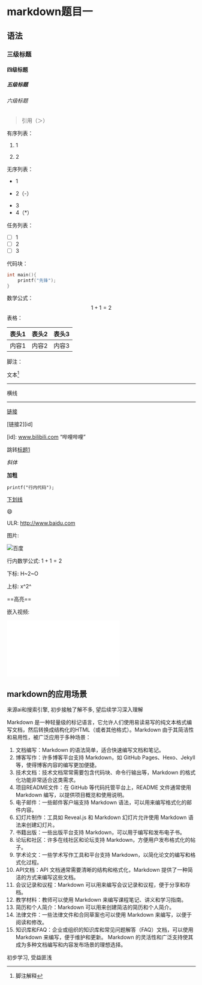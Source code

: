 # markdown题目一

## 语法

### 三级标题

#### 四级标题 

##### 五级标题

###### 六级标题

> 引用（＞）

有序列表：

1. 1 

2. 2

无序列表：

- 1 

- 2（-）

* 3
* 4（*）

任务列表：

- [ ] 1
- [ ] 2
- [ ] 3

代码块：

```c
int main(){
    printf("先锋");
}
```

数学公式：
$$
1+1=2
$$
表格：

| 表头1 | 表头2 | 表头3 |
| :---: | :---: | :---: |
| 内容1 | 内容2 | 内容3 |

脚注：

文本[^脚注]

---

横线

---

[链接](www.baidu.com "百度")

[链接2][id]

[id]: www.bilibili.com “哔哩哔哩”

跳转[标题1](#一级标题)

*斜体*

**加粗**

`printf("行内代码");`

<u>下划线</u>

:smile:

ULR: http://www.baidu.com

图片:

![百度](https://www.baidu.com/img/PCtm_d9c8750bed0b3c7d089fa7d55720d6cf.png "百度")

行内数学公式: $1+1=2$ 

下标: H~2~O

上标: x^2^ 

==高亮==

嵌入视频:

<iframe src="//player.bilibili.com/player.html?isOutside=true&aid=113028808967933&bvid=BV1cfsEeCEus&cid=500001663245280&p=1" scrolling="no" border="0" frameborder="no" framespacing="0" allowfullscreen="true"></iframe>



[^脚注]:脚注解释



## markdown的应用场景

来源ai和搜索引擎, 初步接触了解不多, 望后续学习深入理解

Markdown 是一种轻量级的标记语言，它允许人们使用易读易写的纯文本格式编写文档，然后转换成结构化的HTML（或者其他格式）。Markdown 由于其简洁性和易用性，被广泛应用于多种场景：
1. 文档编写：Markdown 的语法简单，适合快速编写文档和笔记。
2. 博客写作：许多博客平台支持 Markdown，如 GitHub Pages、Hexo、Jekyll 等，使得博客内容的编写更加便捷。
3. 技术文档：技术文档常常需要包含代码块、命令行输出等，Markdown 的格式化功能非常适合这类需求。
4. 项目README文件：在 GitHub 等代码托管平台上，README 文件通常使用 Markdown 编写，以提供项目概览和使用说明。
5. 电子邮件：一些邮件客户端支持 Markdown 语法，可以用来编写格式化的邮件内容。
6. 幻灯片制作：工具如 Reveal.js 和 Markdown 幻灯片允许使用 Markdown 语法来创建幻灯片。
7. 书籍出版：一些出版平台支持 Markdown，可以用于编写和发布电子书。
8. 论坛和社区：许多在线社区和论坛支持 Markdown，方便用户发布格式化的帖子。
9. 学术论文：一些学术写作工具和平台支持 Markdown，以简化论文的编写和格式化过程。
10. API文档：API 文档通常需要清晰的结构和格式化，Markdown 提供了一种简洁的方式来编写这些文档。
11. 会议记录和议程：Markdown 可以用来编写会议记录和议程，便于分享和存档。
12. 教学材料：教师可以使用 Markdown 来编写课程笔记、讲义和学习指南。
13. 简历和个人简介：Markdown 可以用来创建简洁的简历和个人简介。
14. 法律文件：一些法律文件和合同草案也可以使用 Markdown 来编写，以便于阅读和修改。
15. 知识库和FAQ：企业或组织的知识库和常见问题解答（FAQ）文档，可以使用 Markdown 来编写，便于维护和更新。
	Markdown 的灵活性和广泛支持使其成为多种文档编写和内容发布场景的理想选择。

初步学习, 受益匪浅
